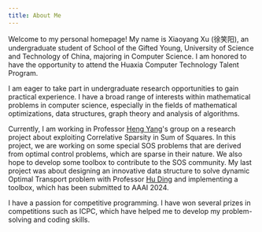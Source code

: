 ```yaml
---
title: About Me
---
```


Welcome to my personal homepage! My name is Xiaoyang Xu (徐笑阳), an undergraduate student of School of the Gifted Young, University of Science and Technology of China, majoring in Computer Science. I am honored to have the opportunity to attend the Huaxia Computer Technology Talent Program.

I am eager to take part in undergraduate research opportunities to gain practical experience. I have a broad range of interests within mathematical problems in computer science, especially in the fields of mathematical optimizations, data structures, graph theory and analysis of algorithms.

Currently, I am working in Professor [Heng Yang](https://hankyang.seas.harvard.edu/)'s group on a research project about exploiting Correlative Sparsity in Sum of Squares. In this project, we are working on some special SOS problems that are derived from optimal control problems, which are sparse in their nature. We also hope to develop some toolbox to contribute to the SOS community. My last project was about designing an innovative data structure to solve dynamic Optimal Transport problem with Professor [Hu Ding](http://staff.ustc.edu.cn/~huding/) and implementing a toolbox, which has been submitted to AAAI 2024.

I have a passion for competitive programming. I have won several prizes in competitions such as ICPC, which have helped me to develop my problem-solving and coding skills.

